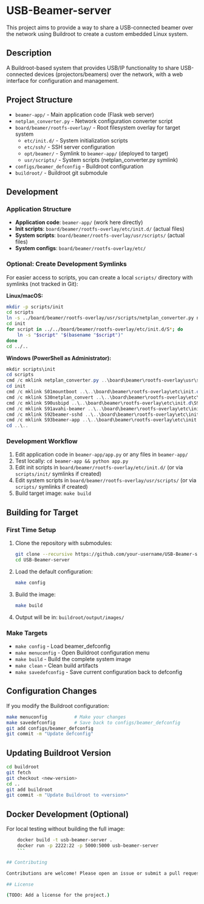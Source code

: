 # USB-Beamer-server

This project aims to provide a way to share a USB-connected beamer over the network using Buildroot to create a custom embedded Linux system.

## Description

A Buildroot-based system that provides USB/IP functionality to share USB-connected devices (projectors/beamers) over the network, with a web interface for configuration and management.

## Project Structure

- `beamer-app/` - Main application code (Flask web server)
- `netplan_converter.py` - Network configuration converter script
- `board/beamer/rootfs-overlay/` - Root filesystem overlay for target system
  - `etc/init.d/` - System initialization scripts
  - `etc/ssh/` - SSH server configuration
  - `opt/beamer/` - Symlink to `beamer-app/` (deployed to target)
  - `usr/scripts/` - System scripts (netplan_converter.py symlink)
- `configs/beamer_defconfig` - Buildroot configuration
- `buildroot/` - Buildroot git submodule

## Development

### Application Structure
- **Application code**: `beamer-app/` (work here directly)
- **Init scripts**: `board/beamer/rootfs-overlay/etc/init.d/` (actual files)
- **System scripts**: `board/beamer/rootfs-overlay/usr/scripts/` (actual files)
- **System configs**: `board/beamer/rootfs-overlay/etc/`

### Optional: Create Development Symlinks

For easier access to scripts, you can create a local `scripts/` directory with symlinks (not tracked in Git):

**Linux/macOS:**
```bash
mkdir -p scripts/init
cd scripts
ln -s ../board/beamer/rootfs-overlay/usr/scripts/netplan_converter.py netplan_converter.py
cd init
for script in ../../board/beamer/rootfs-overlay/etc/init.d/S*; do
    ln -s "$script" "$(basename "$script")"
done
cd ../..
```

**Windows (PowerShell as Administrator):**
```powershell
mkdir scripts\init
cd scripts
cmd /c mklink netplan_converter.py ..\board\beamer\rootfs-overlay\usr\scripts\netplan_converter.py
cd init
cmd /c mklink S01mountboot ..\..\board\beamer\rootfs-overlay\etc\init.d\S01mountboot
cmd /c mklink S30netplan_convert ..\..\board\beamer\rootfs-overlay\etc\init.d\S30netplan_convert
cmd /c mklink S90usbipd ..\..\board\beamer\rootfs-overlay\etc\init.d\S90usbipd
cmd /c mklink S91avahi-beamer ..\..\board\beamer\rootfs-overlay\etc\init.d\S91avahi-beamer
cmd /c mklink S92beamer-sshd ..\..\board\beamer\rootfs-overlay\etc\init.d\S92beamer-sshd
cmd /c mklink S93beamer-app ..\..\board\beamer\rootfs-overlay\etc\init.d\S93beamer-app
cd ..\..
```

### Development Workflow

1. Edit application code in `beamer-app/app.py` or any files in `beamer-app/`
2. Test locally: `cd beamer-app && python app.py`
3. Edit init scripts in `board/beamer/rootfs-overlay/etc/init.d/` (or via `scripts/init/` symlinks if created)
4. Edit system scripts in `board/beamer/rootfs-overlay/usr/scripts/` (or via `scripts/` symlinks if created)
5. Build target image: `make build`

## Building for Target

### First Time Setup

1. Clone the repository with submodules:
   ```bash
   git clone --recursive https://github.com/your-username/USB-Beamer-server.git
   cd USB-Beamer-server
   ```

2. Load the default configuration:
   ```bash
   make config
   ```

3. Build the image:
   ```bash
   make build
   ```

4. Output will be in: `buildroot/output/images/`

### Make Targets

- `make config` - Load beamer_defconfig
- `make menuconfig` - Open Buildroot configuration menu
- `make build` - Build the complete system image
- `make clean` - Clean build artifacts
- `make savedefconfig` - Save current configuration back to defconfig

## Configuration Changes

If you modify the Buildroot configuration:

```bash
make menuconfig          # Make your changes
make savedefconfig       # Save back to configs/beamer_defconfig
git add configs/beamer_defconfig
git commit -m "Update defconfig"
```

## Updating Buildroot Version

```bash
cd buildroot
git fetch
git checkout <new-version>
cd ..
git add buildroot
git commit -m "Update Buildroot to <version>"
```

## Docker Development (Optional)

For local testing without building the full image:

```bash
    docker build -t usb-beamer-server .
    docker run -p 2222:22 -p 5000:5000 usb-beamer-server
    ```

## Contributing

Contributions are welcome! Please open an issue or submit a pull request.

## License

(TODO: Add a license for the project.) 